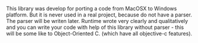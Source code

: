 This library was develop for porting a code from MacOSX to Windows platform. But it is never used in a real project, because do not have a parser. The parser will be writen later. Runtime wrote very clearly and qualitatively and you can write your code with help of this library without parser - this will be some like to Object-Oriented C. (which have all objective-c features).